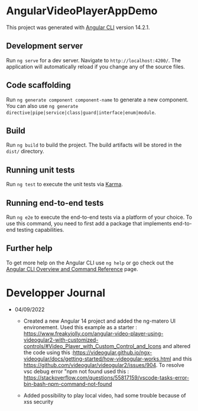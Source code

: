 # AngularVideoPlayerAppDemo

This project was generated with [Angular CLI](https://github.com/angular/angular-cli) version 14.2.1.

## Development server

Run `ng serve` for a dev server. Navigate to `http://localhost:4200/`. The application will automatically reload if you change any of the source files.

## Code scaffolding

Run `ng generate component component-name` to generate a new component. You can also use `ng generate directive|pipe|service|class|guard|interface|enum|module`.

## Build

Run `ng build` to build the project. The build artifacts will be stored in the `dist/` directory.

## Running unit tests

Run `ng test` to execute the unit tests via [Karma](https://karma-runner.github.io).

## Running end-to-end tests

Run `ng e2e` to execute the end-to-end tests via a platform of your choice. To use this command, you need to first add a package that implements end-to-end testing capabilities.

## Further help

To get more help on the Angular CLI use `ng help` or go check out the [Angular CLI Overview and Command Reference](https://angular.io/cli) page.

# Developper Journal

  * 04/09/2022 

    - Created a new Angular 14 project and added the ng-matero UI environement.
    Used this example as a starter : https://www.freakyjolly.com/angular-video-player-using-videogular2-with-customized-controls/#Video_Player_with_Custom_Control_and_Icons and altered the code using this :https://videogular.github.io/ngx-videogular/docs/getting-started/how-videogular-works.html and this https://github.com/videogular/videogular2/issues/904.
    To resolve vsc debug error "npm not found used this : https://stackoverflow.com/questions/55817159/vscode-tasks-error-bin-bash-npm-command-not-found

    - Added possibility to play local video, had some trouble because of xss security
